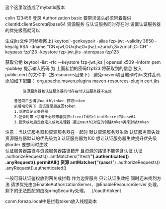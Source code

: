 这个这里改造成了mybatis版本



colin    123456
登录    Authorization basic     要带求请头必须带着提供clientId:clientSecret的base64 
资源服务 与认证服务同时存在时 设置认证服务器的优先级高就可以


生成jks文件(可参看网上)
keytool -genkeypair  -alias fzp-jwt  -validity 3650  -keyalg  RSA -dname  "CN=jwt,OU=jtw,O=jtw,L=zurich,S=zurich,C=CH"  -keypass  fzp123  -keystore fzp-jwt.jks -storepass fzp123

获取公钥
keytool -list -rfc  --keystore fzp-jwt.jks  |  openssl  x509 -inform pem -pubkey
提示输入密码  为 上面私钥的密码fzp123
将获取到的信息 放入public.cert 的文件中（放resources目录下）
避免maven项目编译时jks文件乱码添加如下配置：
<plugin>
				<groupId>org.apache.maven.plugins</groupId>
				<artifactId>maven-resources-plugin</artifactId>
				<configuration>
					<nonFilteredFileExtensions>
						<nonFilteredFileExtension>cert</nonFilteredFileExtension>
						<nonFilteredFileExtension>jks</nonFilteredFileExtension>
					</nonFilteredFileExtensions>
				</configuration>
			</plugin>
			
			
			资源服务器和认证服务器同时存在时认证服务器不生效
			
		普通项目去请求oauth\token 获取token
		前后端分离下 应该登录后返回token 
		1.创建自定义处理器
		2.登录时带上求请头必须带着提供clientId和clientSecret的base64    
		3.登录成功后走自定义成功处理器 通过oauth2对应的创建token类来封装token
		
		
注意：当认证服务器和资源服务器在一起时 默认资源服务器生效  认证服务器失效
资源服务器默认的优先级为3   认证服务器为100      想让认证服务器生效提升优先级@order
要想同时生效  
认证服务器路径与资源服务器路径错开  且资源的路径不能包含认证
认证
.authorizeRequests()
                .antMatchers("/test/**").authenticated()
                .anyRequest().permitAll()
资源
antMatcher("/pass/**") 
                .authorizeRequests()
                .anyRequest().authenticated()
                
一般可将认证鉴权放到网关成拦截  作为边界服务   只让认证生效吧  同时还未找到方法
请求优先由@EnableAuthorizationServer、@EnableResourceServer 处理，剩下的无法匹配的由SpringSecurity处理。
              （/oauth/token）  
              
conm.forezp.local中是拦截token放入线程副本              